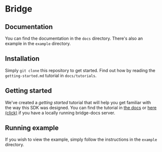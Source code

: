 Bridge
=========

Documentation
-------------
You can find the documentation in the `docs` directory. There's also an example in the `example` directory.

Installation
------------
Simply `git clone` this repository to get started. Find out how by reading the `getting-started.md` tutorial in `docs/tutorials`.

Getting started
---------------
We've created a _getting started_ tutorial that will help you get familiar with the way this SDK was designed.
You can find the tutorial in [the docs](http://islive.io/#!tutorial/getting-started.md) or [here (click)](http://127.0.0.1:8080/#!tutorial/getting-started.md) if you have a locally running bridge-docs server.

Running example
-----------------------
If you wish to view the example, simply follow the instructions in the `example` directory.
